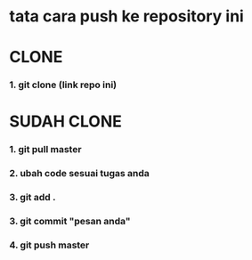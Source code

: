 # tata cara push ke repository ini 
# CLONE
### 1. git clone (link repo ini)

# SUDAH CLONE
### 1. git pull master
### 2. ubah code sesuai tugas anda
### 3. git add .
### 3. git commit "pesan anda"
### 4. git push master